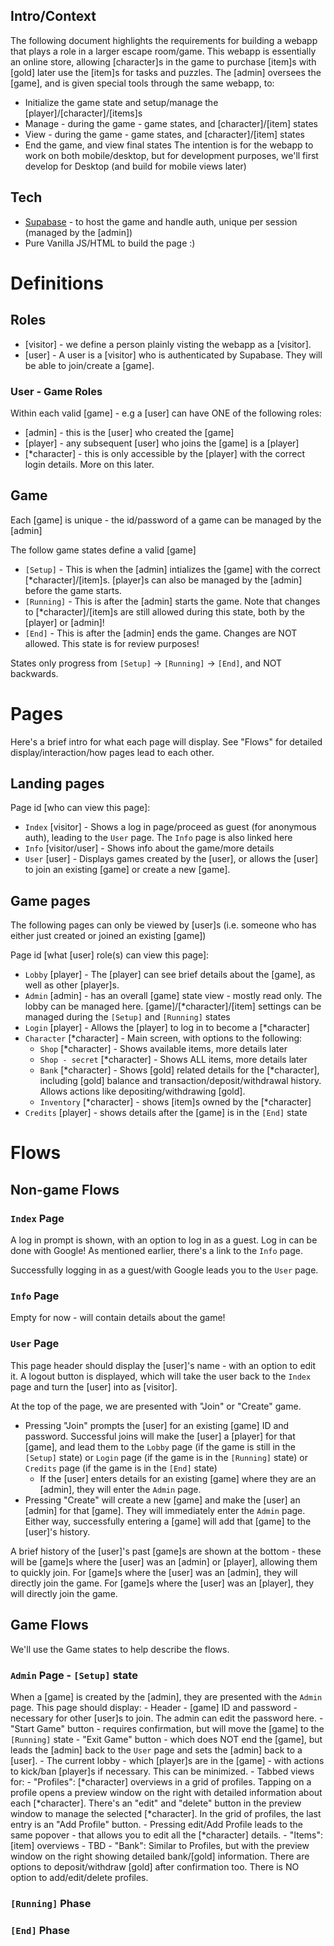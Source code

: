 ## Intro/Context
The following document highlights the requirements for building a webapp that plays a role in a larger escape room/game. This webapp is essentially an online store, allowing [character]s in the game to purchase [item]s with [gold] later use the [item]s for tasks and puzzles.
The [admin] oversees the [game], and is given special tools through the same webapp, to:
* Initialize the game state and setup/manage the [player]/[character]/[items]s
* Manage - during the game - game states, and [character]/[item] states
* View - during the game - game states, and [character]/[item] states
* End the game, and view final states
The intention is for the webapp to work on both mobile/desktop, but for development purposes, we'll first develop for Desktop (and build for mobile views later)

## Tech
* [Supabase](https://supabase.com/docs) - to host the game and handle auth, unique per session (managed by the [admin])
* Pure Vanilla JS/HTML to build the page :)

# Definitions

## Roles
* [visitor] - we define a person plainly visting the webapp as a [visitor]. 
* [user] - A user is a [visitor] who is authenticated by Supabase. They will be able to join/create a [game].  

### User - Game Roles
Within each valid [game] - e.g a [user] can have ONE of the following roles:
* [admin] - this is the [user] who created the [game]
* [player] - any subsequent [user] who joins the [game] is a [player]
* [*character] - this is only accessible by the [player] with the correct login details. More on this later.

## Game
Each [game] is unique - the id/password of a game can be managed by the [admin]

The follow game states define a valid [game]
* `[Setup]` - This is when the [admin] intializes the [game] with the correct [*character]/[item]s. [player]s can also be managed by the [admin] before the game starts.
* `[Running]` - This is after the [admin] starts the game. Note that changes to [*character]/[item]s are still allowed during this state, both by the [player] or [admin]!
* `[End]` - This is after the [admin] ends the game. Changes are NOT allowed. This state is for review purposes!

States only progress from `[Setup]` -> `[Running]` -> `[End]`, and NOT backwards.

# Pages
Here's a brief intro for what each page will display. See "Flows" for detailed display/interaction/how pages lead to each other.

## Landing pages

Page id [who can view this page]:
* `Index` [visitor] - Shows a log in page/proceed as guest (for anonymous auth), leading to the `User` page. The `Info` page is also linked here
* `Info` [visitor/user] - Shows info about the game/more details
* `User` [user] - Displays games created by the [user], or allows the [user] to join an existing [game] or create a new [game]. 

## Game pages
The following pages can only be viewed by [user]s (i.e. someone who has either just created or joined an existing [game])

Page id [what [user] role(s) can view this page]:
* `Lobby` [player] - The [player] can see brief details about the [game], as well as other [player]s.
* `Admin` [admin] - has an overall [game] state view - mostly read only. The lobby can be managed here. [game]/[*character]/[item] settings can be managed during the `[Setup]` and `[Running]` states
* `Login` [player] - Allows the [player] to log in to become a [*character]
* `Character` [*character] - Main screen, with options to the following:
    * `Shop` [*character] - Shows available items, more details later
    * `Shop - secret` [*character] - Shows ALL items, more details later
    * `Bank` [*character] - Shows [gold] related details for the [*character], including [gold] balance and transaction/deposit/withdrawal history. Allows actions like depositing/withdrawing [gold].
    * `Inventory` [*character] - shows [item]s owned by the [*character]
* `Credits` [player] - shows details after the [game] is in the `[End]` state

# Flows

## Non-game Flows

### `Index` Page
A log in prompt is shown, with an option to log in as a guest. Log in can be done with Google! As mentioned earlier, there's a link to the `Info` page.

Successfully logging in as a guest/with Google leads you to the `User` page.

### `Info` Page
Empty for now - will contain details about the game!

### `User` Page
This page header should display the [user]'s name - with an option to edit it. A logout button is displayed, which will take the user back to the `Index` page and turn the [user] into as [visitor].

At the top of the page, we are presented with "Join" or "Create" game. 
* Pressing "Join" prompts the [user] for an existing [game] ID and password. Successful joins will make the [user] a [player] for that [game], and lead them to the `Lobby` page (if the game is still in the `[Setup]` state) or `Login` page (if the game is in the `[Running]` state) or `Credits` page (if the game is in the `[End]` state)
    * If the [user] enters details for an existing [game] where they are an [admin], they will enter the `Admin` page.
* Pressing "Create" will create a new [game] and make the [user] an [admin] for that [game]. They will immediately enter the `Admin` page.
Either way, successfully entering a [game] will add that [game] to the [user]'s history.

A brief history of the [user]'s past [game]s are shown at the bottom - these will be [game]s where the [user] was an [admin] or [player], allowing them to quickly join. For [game]s where the [user] was an [admin], they will directly join the game. For [game]s where the [user] was an [player], they will directly join the game. 

## Game Flows
We'll use the Game states to help describe the flows.

### `Admin` Page - `[Setup]` state
When a [game] is created by the [admin], they are presented with the `Admin` page. This page should display:
    - Header
        - [game] ID and password - necessary for other [user]s to join. The admin can edit the password here.
        - "Start Game" button - requires confirmation, but will move the [game] to the `[Running]` state
        - "Exit Game" button - which does NOT end the [game], but leads the [admin] back to the `User` page and sets the [admin] back to a [user].
    - The current lobby - which [player]s are in the [game] - with actions to kick/ban [player]s if necessary. This can be minimized.
    - Tabbed views for:
        - "Profiles": [*character] overviews in a grid of profiles. Tapping on a profile opens a preview window on the right with detailed information about each [*character]. There's an "edit" and "delete" button in the preview window to manage the selected [*character]. In the grid of profiles, the last entry is an "Add Profile" button.
            - Pressing edit/Add Profile leads to the same popover - that allows you to edit all the [*character] details.
        - "Items": [item] overviews - TBD
        - "Bank": Similar to Profiles, but with the preview window on the right showing detailed bank/[gold] information. There are options to deposit/withdraw [gold] after confirmation too. There is NO option to add/edit/delete profiles.

### `[Running]` Phase

### `[End]` Phase